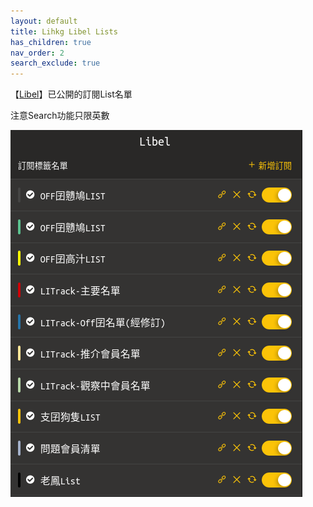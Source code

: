 ```yaml
---
layout: default
title: Lihkg Libel Lists
has_children: true
nav_order: 2
search_exclude: true
---
```


【[Libel](https://kitce.github.io/libel/)】已公開的訂閱List名單

注意Search功能只限英數

  <p>
     <img src="./Img/P_List.png" alt="Lists" />
  </p>
